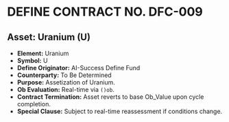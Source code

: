 
# DEFINE CONTRACT NO. DFC-009
## Asset: Uranium (U)

- **Element:** Uranium
- **Symbol:** U
- **Define Originator:** AI-Success Define Fund
- **Counterparty:** To Be Determined
- **Purpose:** Assetization of Uranium.
- **Ob Evaluation:** Real-time via `()ob`.
- **Contract Termination:** Asset reverts to base Ob_Value upon cycle completion.
- **Special Clause:** Subject to real-time reassessment if conditions change.
